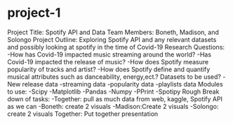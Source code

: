# project-1
Project Title: Spotify API and Data
Team Members: Boneth, Madison, and Solongo
Project Outline: Exploring Spotify API and any relevant datasets and possibly looking at spotify in the time of Covid-19
Research Questions:
  -How has Covid-19 impacted music streaming around the world?
  -Has Covid-19 impacted the release of music?
  -How does Spotify measure popularity of tracks and artist?
  -How does Spotify define and quantify musical attributes such as danceability, energy,ect.?
 Datasets to be used?
 -New release data
 -streaming data
 -popularity data
 -playlists data
 Modules to use:
 -Scipy 
 -Matplotlib
 -Pandas
 -Numpy
 -PPrint
 -Spotipy
 Rough Break down of tasks: 
 -Together: pull as much data from web, kaggle, Spotify API as we can
 -Boneth: create 2 visuals
 -Madison:Create 2 visuals
 -Solongo: create 2 visuals
 Together: Put together presentation
 
  
